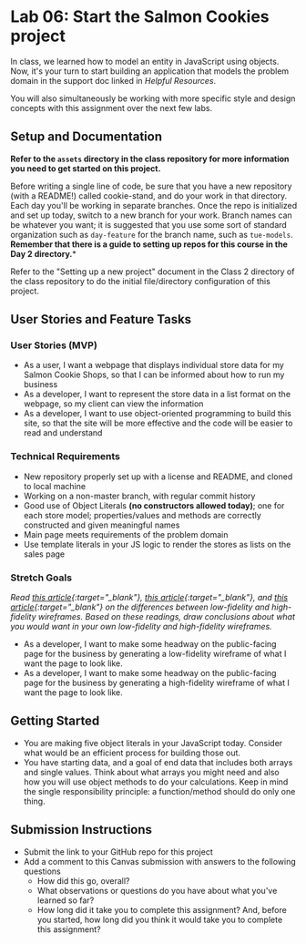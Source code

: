 # Lab 06: Start the Salmon Cookies project

In class, we learned how to model an entity in JavaScript using objects. Now, it's your turn to start building an application that models the problem domain in the support doc linked in *Helpful Resources*.

You will also simultaneously be working with more specific style and design concepts with this assignment over the next few labs.

## Setup and Documentation

**Refer to the `assets` directory in the class repository for more information you need to get started on this project.**

Before writing a single line of code, be sure that you have a new repository (with a README!) called cookie-stand, and do your work in that directory. Each day you'll be working in separate branches. Once the repo is initialized and set up today, switch to a new branch for your work. Branch names can be whatever you want; it is suggested that you use some sort of standard organization such as `day-feature` for the branch name, such as `tue-models`. **Remember that there is a guide to setting up repos for this course in the Day 2 directory.***

Refer to the "Setting up a new project" document in the Class 2 directory of the class repository to do the initial file/directory configuration of this project.

## User Stories and Feature Tasks

### User Stories (MVP)
 - As a user, I want a webpage that displays individual store data for my Salmon Cookie Shops, so that I can be informed about how to run my business
 - As a developer, I want to represent the store data in a list format on the webpage, so my client can view the information
 - As a developer, I want to use object-oriented programming to build this site, so that the site will be more effective and the code will be easier to read and understand

### Technical Requirements
 - New repository properly set up with a license and README, and cloned to local machine
 - Working on a non-master branch, with regular commit history
 - Good use of Object Literals **(no constructors allowed today)**; one for each store model; properties/values and methods are correctly constructed and given meaningful names
 - Main page meets requirements of the problem domain
 - Use template literals in your JS logic to render the stores as lists on the sales page

### Stretch Goals

*Read [this article](https://steadfastcreative.com/low-fidelity-vs-high-fidelity-wireframes/){:target="_blank"}, [this article](https://mentormate.com/blog/low-fidelity-wireframes-vs-high-fidelity-wireframes/){:target="_blank"}, and [this article](https://www.justinmind.com/blog/low-fidelity-vs-high-fidelity-wireframing-is-paper-dead/){:target="_blank"} on the differences between low-fidelity and high-fidelity wireframes. Based on these readings, draw conclusions about what you would want in your own low-fidelity and high-fidelity wireframes.*

 - As a developer, I want to make some headway on the public-facing page for the business by generating a low-fidelity wireframe of what I want the page to look like.
- As a developer, I want to make some headway on the public-facing page for the business by generating a high-fidelity wireframe of what I want the page to look like.

## Getting Started

- You are making five object literals in your JavaScript today. Consider what would be an efficient process for building those out.
- You have starting data, and a goal of end data that includes both arrays and single values. Think about what arrays you might need and also how you will use object methods to do your calculations. Keep in mind the single responsibility principle: a function/method should do only one thing.

## Submission Instructions

- Submit the link to your GitHub repo for this project
- Add a comment to this Canvas submission with answers to the following questions
  - How did this go, overall?
  - What observations or questions do you have about what you've learned so far?
  - How long did it take you to complete this assignment? And, before you started, how long did you think it would take you to complete this assignment?
